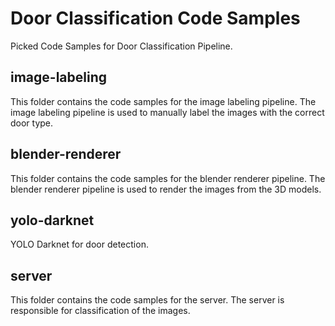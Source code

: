 # Door Classification Code Samples

Picked Code Samples for Door Classification Pipeline.

## image-labeling

This folder contains the code samples for the image labeling pipeline. The image labeling pipeline is used to manually label the images with the correct door type.

## blender-renderer

This folder contains the code samples for the blender renderer pipeline. The blender renderer pipeline is used to render the images from the 3D models.

## yolo-darknet

YOLO Darknet for door detection.

## server

This folder contains the code samples for the server. The server is responsible for classification of the images.
